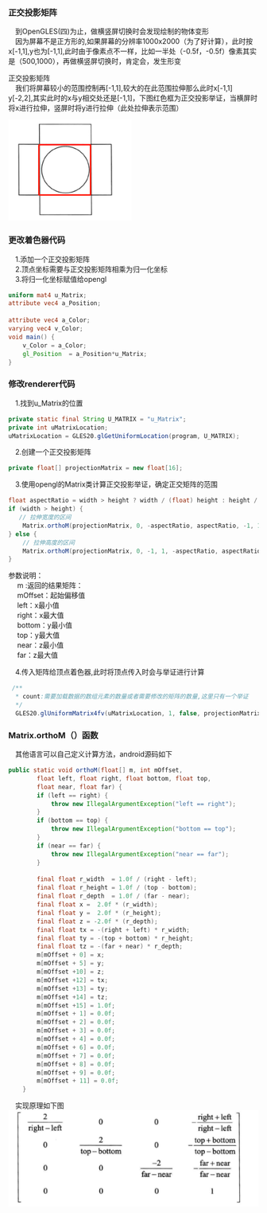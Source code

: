 ### 正交投影矩阵

&emsp;到OpenGLES(四)为止，做横竖屏切换时会发现绘制的物体变形</br>
&emsp;因为屏幕不是正方形的,如果屏幕的分辨率1000x2000（为了好计算），此时按x[-1,1],y也为[-1,1],此时由于像素点不一样，比如一半处（-0.5f，-0.5f）像素其实是（500,1000），再做横竖屏切换时，肯定会，发生形变</br>

正交投影矩阵</br>
&emsp;我们将屏幕较小的范围控制再[-1,1],较大的在此范围拉伸那么此时x[-1,1] y[-2,2],其实此时的x与y相交处还是[-1,1]，下图红色框为正交投影举证，当横屏时将x进行拉伸，竖屏时将y进行拉伸（此处拉伸表示范围）</br>


![](https://github.com/TF27674569/OpenGLStudy/blob/master/image/%E6%AD%A3%E4%BA%A4%E6%8A%95%E5%BD%B1%E7%9F%A9%E9%98%B5.png)</br>

### 更改着色器代码
&emsp;1.添加一个正交投影矩阵</br>
&emsp;2.顶点坐标需要与正交投影矩阵相乘为归一化坐标</br>
&emsp;3.将归一化坐标赋值给opengl</br>
```glsl
uniform mat4 u_Matrix;
attribute vec4 a_Position;

attribute vec4 a_Color;
varying vec4 v_Color;
void main() {
    v_Color = a_Color;
    gl_Position  = a_Position*u_Matrix;
}
```

### 修改renderer代码
&emsp;1.找到u_Matrix的位置</br>

```java
private static final String U_MATRIX = "u_Matrix";
private int uMatrixLocation;
uMatrixLocation = GLES20.glGetUniformLocation(program, U_MATRIX);
```
&emsp;2.创建一个正交投影矩阵</br>

```java
private float[] projectionMatrix = new float[16];
```
&emsp;3.使用opengl的Matrix类计算正交投影举证，确定正交矩阵的范围</br>
```java
float aspectRatio = width > height ? width / (float) height : height / (float) width;
if (width > height) {
   // 拉伸宽度的区间
    Matrix.orthoM(projectionMatrix, 0, -aspectRatio, aspectRatio, -1, 1, -1, 1);
} else {
    // 拉伸高度的区间
    Matrix.orthoM(projectionMatrix, 0, -1, 1, -aspectRatio, aspectRatio, -1, 1);
}
```
参数说明：<br>
&emsp; m :返回的结果矩阵：<br>
&emsp; mOffset：起始偏移值<br>
&emsp; left：x最小值<br>
&emsp; right：x最大值<br>
&emsp; bottom：y最小值<br>
&emsp; top：y最大值<br>
&emsp; near：z最小值<br>
&emsp; far：z最大值<br>

&emsp;4.传入矩阵给顶点着色器,此时将顶点传入时会与举证进行计算</br>

```java
 /**
  * count:需要加载数据的数组元素的数量或者需要修改的矩阵的数量,这里只有一个举证
  */
  GLES20.glUniformMatrix4fv(uMatrixLocation, 1, false, projectionMatrix, 0);
```

### Matrix.orthoM（）函数
&emsp;其他语言可以自己定义计算方法，android源码如下
```java
public static void orthoM(float[] m, int mOffset,
        float left, float right, float bottom, float top,
        float near, float far) {
        if (left == right) {
            throw new IllegalArgumentException("left == right");
        }
        if (bottom == top) {
            throw new IllegalArgumentException("bottom == top");
        }
        if (near == far) {
            throw new IllegalArgumentException("near == far");
        }

        final float r_width  = 1.0f / (right - left);
        final float r_height = 1.0f / (top - bottom);
        final float r_depth  = 1.0f / (far - near);
        final float x =  2.0f * (r_width);
        final float y =  2.0f * (r_height);
        final float z = -2.0f * (r_depth);
        final float tx = -(right + left) * r_width;
        final float ty = -(top + bottom) * r_height;
        final float tz = -(far + near) * r_depth;
        m[mOffset + 0] = x;
        m[mOffset + 5] = y;
        m[mOffset +10] = z;
        m[mOffset +12] = tx;
        m[mOffset +13] = ty;
        m[mOffset +14] = tz;
        m[mOffset +15] = 1.0f;
        m[mOffset + 1] = 0.0f;
        m[mOffset + 2] = 0.0f;
        m[mOffset + 3] = 0.0f;
        m[mOffset + 4] = 0.0f;
        m[mOffset + 6] = 0.0f;
        m[mOffset + 7] = 0.0f;
        m[mOffset + 8] = 0.0f;
        m[mOffset + 9] = 0.0f;
        m[mOffset + 11] = 0.0f;
    }
```

&emsp;实现原理如下图</br>
![](https://github.com/TF27674569/OpenGLStudy/blob/master/image/%E6%AD%A3%E4%BA%A4%E6%8A%95%E5%BD%B1%E7%9F%A9%E9%98%B5%E5%85%AC%E5%BC%8F%E6%9D%A5%E6%BA%90.png)</br>